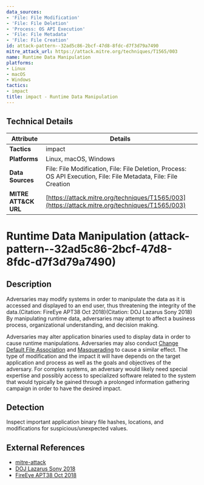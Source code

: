 ```yaml
---
data_sources:
- 'File: File Modification'
- 'File: File Deletion'
- 'Process: OS API Execution'
- 'File: File Metadata'
- 'File: File Creation'
id: attack-pattern--32ad5c86-2bcf-47d8-8fdc-d7f3d79a7490
mitre_attack_url: https://attack.mitre.org/techniques/T1565/003
name: Runtime Data Manipulation
platforms:
- Linux
- macOS
- Windows
tactics:
- impact
title: impact - Runtime Data Manipulation
---
```


## Technical Details

| Attribute | Details |
|-----------|----------|
| **Tactics** | impact |
| **Platforms** | Linux, macOS, Windows |
| **Data Sources** | File: File Modification, File: File Deletion, Process: OS API Execution, File: File Metadata, File: File Creation |
| **MITRE ATT&CK URL** | [https://attack.mitre.org/techniques/T1565/003](https://attack.mitre.org/techniques/T1565/003) |

# Runtime Data Manipulation (attack-pattern--32ad5c86-2bcf-47d8-8fdc-d7f3d79a7490)

## Description
Adversaries may modify systems in order to manipulate the data as it is accessed and displayed to an end user, thus threatening the integrity of the data.(Citation: FireEye APT38 Oct 2018)(Citation: DOJ Lazarus Sony 2018) By manipulating runtime data, adversaries may attempt to affect a business process, organizational understanding, and decision making.

Adversaries may alter application binaries used to display data in order to cause runtime manipulations. Adversaries may also conduct [Change Default File Association](https://attack.mitre.org/techniques/T1546/001) and [Masquerading](https://attack.mitre.org/techniques/T1036) to cause a similar effect. The type of modification and the impact it will have depends on the target application and process as well as the goals and objectives of the adversary. For complex systems, an adversary would likely need special expertise and possibly access to specialized software related to the system that would typically be gained through a prolonged information gathering campaign in order to have the desired impact.

## Detection
Inspect important application binary file hashes, locations, and modifications for suspicious/unexpected values.

## External References
- [mitre-attack](https://attack.mitre.org/techniques/T1565/003)
- [DOJ Lazarus Sony 2018](https://www.justice.gov/opa/press-release/file/1092091/download)
- [FireEye APT38 Oct 2018](https://www.mandiant.com/sites/default/files/2021-09/rpt-apt38-2018-web_v5-1.pdf)
